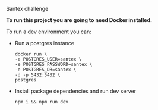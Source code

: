 Santex challenge

**To run this project you are going to need Docker installed.**

To run a dev environment you can:

- Run a postgres instance
  ```
  docker run \
  -e POSTGRES_USER=santex \
  -e POSTGRES_PASSWORD=santex \
  -e POSTGRES_DB=santex \
  -d -p 5432:5432 \
  postgres
  ```

- Install package dependencies and run dev server
  ```
  npm i && npm run dev
  ```